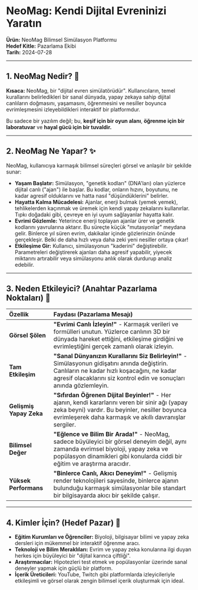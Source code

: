 # NeoMag: Kendi Dijital Evreninizi Yaratın

**Ürün:** NeoMag Bilimsel Simülasyon Platformu  
**Hedef Kitle:** Pazarlama Ekibi  
**Tarih:** 2024-07-28

---

## 1. NeoMag Nedir? 🚀

**Kısaca:** NeoMag, bir "dijital evren simülatörüdür". Kullanıcıların, temel kurallarını belirledikleri bir sanal dünyada, yapay zekaya sahip dijital canlıların doğmasını, yaşamasını, öğrenmesini ve nesiller boyunca evrimleşmesini izleyebildikleri interaktif bir platformdur.

Bu sadece bir yazılım değil; bu, **keşif için bir oyun alanı**, **öğrenme için bir laboratuvar** ve **hayal gücü için bir tuvaldir.**

---

## 2. NeoMag Ne Yapar? ✨

NeoMag, kullanıcıya karmaşık bilimsel süreçleri görsel ve anlaşılır bir şekilde sunar:

*   **Yaşam Başlatır:** Simülasyon, "genetik kodları" (DNA'ları) olan yüzlerce dijital canlı ("ajan") ile başlar. Bu kodlar, onların hızını, boyutunu, ne kadar agresif olduklarını ve hatta nasıl "düşündüklerini" belirler.
*   **Hayatta Kalma Mücadelesi:** Ajanlar, enerji bulmak (yemek yemek), tehlikelerden kaçınmak ve üremek için kendi yapay zekalarını kullanırlar. Tıpkı doğadaki gibi, çevreye en iyi uyum sağlayanlar hayatta kalır.
*   **Evrimi Gözlemle:** Yeterince enerji toplayan ajanlar ürer ve genetik kodlarını yavrularına aktarır. Bu süreçte küçük "mutasyonlar" meydana gelir. Binlerce yıl süren evrim, dakikalar içinde gözlerinizin önünde gerçekleşir. Belki de daha hızlı veya daha zeki yeni nesiller ortaya çıkar!
*   **Etkileşime Gir:** Kullanıcı, simülasyonun "kaderini" değiştirebilir. Parametreleri değiştirerek ajanları daha agresif yapabilir, yiyecek miktarını artırabilir veya simülasyonu anlık olarak durdurup analiz edebilir.

---

## 3. Neden Etkileyici? (Anahtar Pazarlama Noktaları) 🔑

| Özellik | Faydası (Pazarlama Mesajı) |
| :--- | :--- |
| **Görsel Şölen** | **"Evrimi Canlı İzleyin!"** - Karmaşık verileri ve formülleri unutun. Yüzlerce canlının 3D bir dünyada hareket ettiğini, etkileşime girdiğini ve evrimleştiğini gerçek zamanlı olarak izleyin. |
| **Tam Etkileşim** | **"Sanal Dünyanızın Kurallarını Siz Belirleyin!"** - Simülasyonun gidişatını anında değiştirin. Canlıların ne kadar hızlı koşacağını, ne kadar agresif olacaklarını siz kontrol edin ve sonuçları anında gözlemleyin. |
| **Gelişmiş Yapay Zeka** | **"Sıfırdan Öğrenen Dijital Beyinler!"** - Her ajanın, kendi kararlarını veren bir sinir ağı (yapay zeka beyni) vardır. Bu beyinler, nesiller boyunca evrimleşerek daha karmaşık ve akıllı davranışlar sergiler. |
| **Bilimsel Değer** | **"Eğlence ve Bilim Bir Arada!"** - NeoMag, sadece büyüleyici bir görsel deneyim değil, aynı zamanda evrimsel biyoloji, yapay zeka ve popülasyon dinamikleri gibi konularda ciddi bir eğitim ve araştırma aracıdır. |
| **Yüksek Performans**| **"Binlerce Canlı, Akıcı Deneyim!"** - Gelişmiş render teknolojileri sayesinde, binlerce ajanın bulunduğu karmaşık simülasyonlar bile standart bir bilgisayarda akıcı bir şekilde çalışır. |

---

## 4. Kimler İçin? (Hedef Pazar) 🎯

*   **Eğitim Kurumları ve Öğrenciler:** Biyoloji, bilgisayar bilimi ve yapay zeka dersleri için mükemmel bir interaktif öğrenme aracı.
*   **Teknoloji ve Bilim Meraklıları:** Evrim ve yapay zeka konularına ilgi duyan herkes için büyüleyici bir "dijital karınca çiftliği".
*   **Araştırmacılar:** Hipotezleri test etmek ve popülasyonlar üzerinde sanal deneyler yapmak için güçlü bir platform.
*   **İçerik Üreticileri:** YouTube, Twitch gibi platformlarda izleyicileriyle etkileşimli ve görsel olarak zengin bilimsel içerik oluşturmak için ideal. 